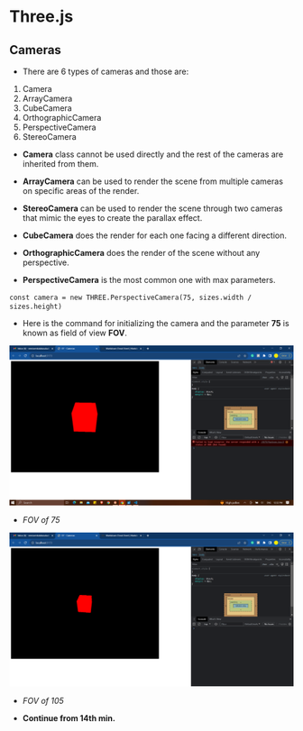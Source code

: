 # Three.js

## Cameras

- There are 6 types of cameras and those are:

1. Camera
2. ArrayCamera
3. CubeCamera
4. OrthographicCamera
5. PerspectiveCamera
6. StereoCamera

- **Camera** class cannot be used directly and the rest of the cameras are inherited from them.

- **ArrayCamera** can be used to render the scene from multiple cameras on specific areas of the render.

- **StereoCamera** can be used to render the scene through two cameras that mimic the eyes to create the parallax effect.

- **CubeCamera** does the render for each one facing a different direction.

- **OrthographicCamera** does the render of the scene without any perspective.

- **PerspectiveCamera** is the most common one with max parameters.

```
const camera = new THREE.PerspectiveCamera(75, sizes.width / sizes.height)
```

- Here is the command for initializing the camera and the parameter **75** is known as field of view **FOV**.

![FOV of 75](image.png)

- _FOV of 75_

![FOV of 105](image-1.png)

- _FOV of 105_

- **Continue from 14th min.**
